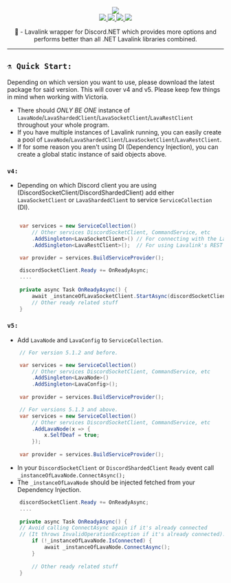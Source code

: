 <p align="center">
	<img src="https://i.imgur.com/OibdkEz.png" />
	</br>
	<a href="https://discord.gg/ZJaVXK8">
		<img src="https://img.shields.io/badge/Discord-Support-%237289DA.svg?logo=discord&style=for-the-badge&logoWidth=20&labelColor=0d0d0d" />
	</a>
	<a href="https://github.com/Yucked/Victoria/actions">
		<img src="https://img.shields.io/github/workflow/status/Yucked/Victoria/Yeehaw%20Workflow?label=BUILD%20STATUS&logo=github&style=for-the-badge&logoWidth=20&color=181717" />
	</a>
	<a href="https://www.nuget.org/packages/Victoria/">
		<img src="https://img.shields.io/nuget/dt/Victoria.svg?label=Downloads&logo=nuget&style=for-the-badge&logoWidth=20&labelColor=0d0d0d" />
	</a>
  	<a href="http://buymeacoff.ee/Yucked">
		<img src="https://img.shields.io/badge/Buy%20Me%20A-Coffee-%23FF813F.svg?logo=buy-me-a-coffee&style=for-the-badge&logoWidth=20&labelColor=0d0d0d" />
	</a>  
	<p align="center">
	     🌋 - Lavalink wrapper for Discord.NET which provides more options and performs better than all .NET Lavalink libraries combined.
  </p>
</p>

---

## `⚗️ Quick Start:`
Depending on which version you want to use, please download the latest package for said version. This will cover v4 and v5.
Please keep few things in mind when working with Victoria.
- There should *ONLY BE ONE* instance of `LavaNode`/`LavaShardedClient`/`LavaSocketClient`/`LavaRestClient` throughout your whole program.
- If you have multiple instances of Lavalink running, you can easily create a pool of `LavaNode`/`LavaShardedClient`/`LavaSocketClient`/`LavaRestClient`.
- If for some reason you aren't using DI (Dependency Injection), you can create a global static instance of said objects above.

### `v4:`
- Depending on which Discord client you are using (DiscordSocketClient/DiscordShardedClient) add either `LavaSocketClient` or `LavaShardedClient` to service `ServiceCollection` (DI).
```cs

	var services = new ServiceCollection()
		// Other services DiscordSocketClient, CommandService, etc
		.AddSingleton<LavaSocketClient>() // For connecting with the Lavalink's websocket.
		.AddSingleton<LavaRestClient>();  // For using Lavalink's REST endpoints such as searching tracks.
		
	var provider = services.BuildServiceProvider();
```

```cs
	discordSocketClient.Ready += OnReadyAsync;
	....
	
	private async Task OnReadyAsync() {
		await _instanceOfLavaSocketClient.StartAsync(discordSocketClient);
		// Other ready related stuff
	}
```


### `v5:`
- Add `LavaNode` and `LavaConfig` to `ServiceCollection`.
```cs
	// For version 5.1.2 and before.

	var services = new ServiceCollection()
		// Other services DiscordSocketClient, CommandService, etc
		.AddSingleton<LavaNode>()
		.AddSingleton<LavaConfig>();
		
	var provider = services.BuildServiceProvider();
```

```cs
	// For versions 5.1.3 and above.
	var services = new ServiceCollection()
		// Other services DiscordSocketClient, CommandService, etc
		.AddLavaNode(x => {
			x.SelfDeaf = true;
		});
		
	var provider = services.BuildServiceProvider();
```

- In your `DiscordSocketClient` or `DiscordShardedClient` `Ready` event call `_instanceOfLavaNode.ConnectAsync();`
- The `_instanceOfLavaNode` should be injected fetched from your Dependency Injection.

```cs
	discordSocketClient.Ready += OnReadyAsync;
	....
	
	private async Task OnReadyAsync() {
	// Avoid calling ConnectAsync again if it's already connected 
	// (It throws InvalidOperationException if it's already connected).
		if (!_instanceOfLavaNode.IsConnected) {
			await _instanceOfLavaNode.ConnectAsync();
		}
		
		// Other ready related stuff
	}
```